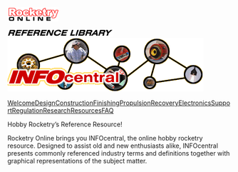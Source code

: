 [![](/images/ro_logo3.gif)](/http://www.rocketryonline.com/home.html)

![](/images/reference_logo.gif) ![](/images/infocentral.gif)

[Welcome](/welcome/)[Design](/design/)[Construction](/construction/)[Finishing](/finishing/)[Propulsion](/propulsion/)[Recovery](/recovery/)[Electronics](/electronics/)[Support](/support/)[Regulation](/regulation/)[Research](/research/)[Resources](/resources/)[FAQ](http://www.ninfinger.org/~sven/rockets/rmrfaq.toc.html)

Hobby Rocketry’s Reference Resource!

Rocketry Online brings you INFOcentral, the online hobby rocketry resource. Designed to assist old and new enthusiasts alike, INFOcentral presents commonly referenced industry terms and definitions together with graphical representations of the subject matter.

